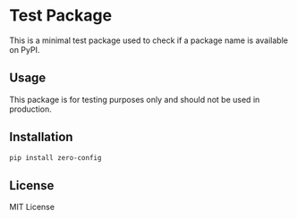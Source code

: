 # Test Package

This is a minimal test package used to check if a package name is available on PyPI.

## Usage

This package is for testing purposes only and should not be used in production.

## Installation

```bash
pip install zero-config
```

## License

MIT License
